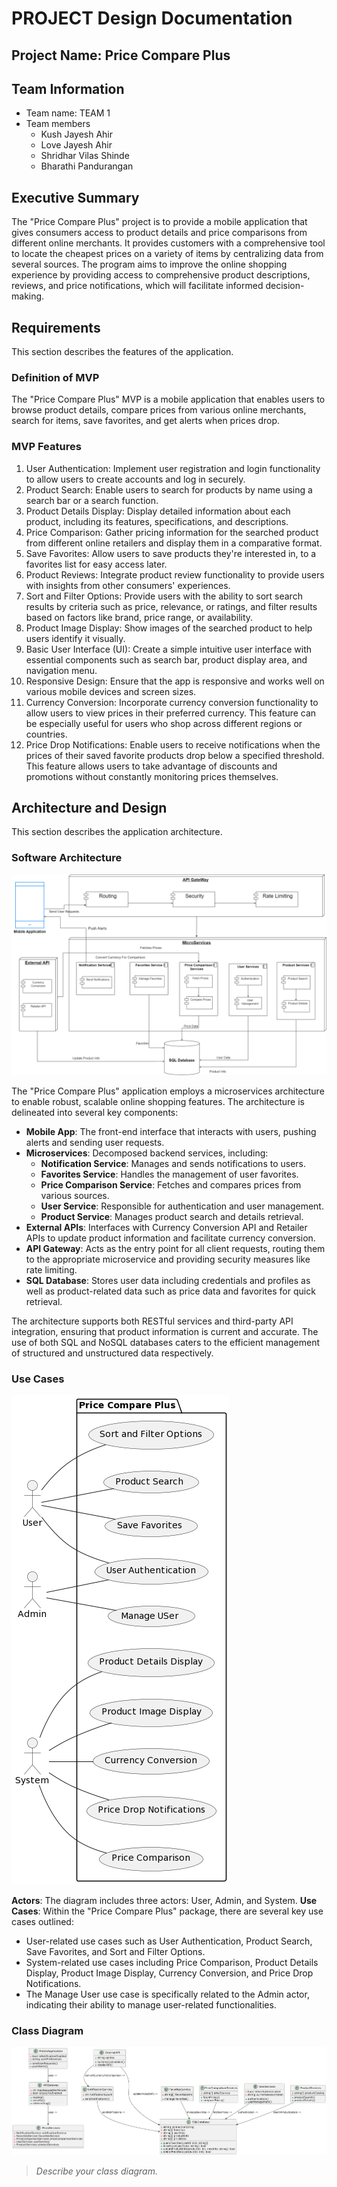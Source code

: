 # PROJECT Design Documentation

## Project Name: Price Compare Plus

## Team Information

- Team name: TEAM 1
- Team members
  - Kush Jayesh Ahir
  - Love Jayesh Ahir
  - Shridhar Vilas Shinde
  - Bharathi Pandurangan

## Executive Summary

The "Price Compare Plus" project is to provide a mobile application that gives consumers access to product details and price comparisons from different online merchants. It provides customers with a comprehensive tool to locate the cheapest prices on a variety of items by centralizing data from several sources. The program aims to improve the online shopping experience by providing access to comprehensive product descriptions, reviews, and price notifications, which will facilitate informed decision-making.

## Requirements

This section describes the features of the application.

### Definition of MVP

The "Price Compare Plus" MVP is a mobile application that enables users to browse product details, compare prices from various online merchants, search for items, save favorites, and get alerts when prices drop.

### MVP Features

1. User Authentication: Implement user registration and login functionality to allow users to create accounts and log in securely.
2. Product Search: Enable users to search for products by name using a search bar or a search function.
3. Product Details Display: Display detailed information about each product, including its features, specifications, and descriptions.
4. Price Comparison: Gather pricing information for the searched product from different online retailers and display them in a comparative format.
5. Save Favorites: Allow users to save products they're interested in, to a favorites list for easy access later.
6. Product Reviews: Integrate product review functionality to provide users with insights from other consumers' experiences.
7. Sort and Filter Options: Provide users with the ability to sort search results by criteria such as price, relevance, or ratings, and filter results based on factors like brand, price range, or availability.
8. Product Image Display: Show images of the searched product to help users identify it visually.
9. Basic User Interface (UI): Create a simple intuitive user interface with essential components such as search bar, product display area, and navigation menu.
10. Responsive Design: Ensure that the app is responsive and works well on various mobile devices and screen sizes.
11. Currency Conversion: Incorporate currency conversion functionality to allow users to view prices in their preferred currency. This feature can be especially useful for users who shop across different regions or countries.
12. Price Drop Notifications: Enable users to receive notifications when the prices of their saved favorite products drop below a specified threshold. This feature allows users to take advantage of discounts and promotions without constantly monitoring prices themselves.

## Architecture and Design

This section describes the application architecture.

### Software Architecture

![Architecture Design](images/Architecture_Diagram.png)

The "Price Compare Plus" application employs a microservices architecture to enable robust, scalable online shopping features. The architecture is delineated into several key components:

- **Mobile App**: The front-end interface that interacts with users, pushing alerts and sending user requests.
- **Microservices**: Decomposed backend services, including:
  - **Notification Service**: Manages and sends notifications to users.
  - **Favorites Service**: Handles the management of user favorites.
  - **Price Comparison Service**: Fetches and compares prices from various sources.
  - **User Service**: Responsible for authentication and user management.
  - **Product Service**: Manages product search and details retrieval.
- **External APIs**: Interfaces with Currency Conversion API and Retailer APIs to update product information and facilitate currency conversion.
- **API Gateway**: Acts as the entry point for all client requests, routing them to the appropriate microservice and providing security measures like rate limiting.
- **SQL Database**: Stores user data including credentials and profiles as well as product-related data such as price data and favorites for quick retrieval.

The architecture supports both RESTful services and third-party API integration, ensuring that product information is current and accurate. The use of both SQL and NoSQL databases caters to the efficient management of structured and unstructured data respectively.

### Use Cases

![Use Case Diagram](images/Use_Case.png)

**Actors**: The diagram includes three actors: User, Admin, and System.
**Use Cases**: Within the "Price Compare Plus" package, there are several key use cases outlined:

- User-related use cases such as User Authentication, Product Search, Save Favorites, and Sort and Filter Options.
- System-related use cases including Price Comparison, Product Details Display, Product Image Display, Currency Conversion, and Price Drop Notifications.
- The Manage User use case is specifically related to the Admin actor, indicating their ability to manage user-related functionalities.

### Class Diagram

![Class Diagram](images/ClassDiagram.png)

> _Describe your class diagram._
